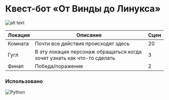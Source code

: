 # Квест-бот «От Винды до Линукса»

![alt text](https://cdn.discordapp.com/attachments/1162459962849624165/1199009446442057758/image.png?ex=65c0fb90&is=65ae8690&hm=67daae0dc330035dce7e61b21ad03982256248a4a66cacdeb58cee9cc224e285& "CJM")

| Локация | Описание | Сцен |
|---------|----------|------|
| Комната | Почти все действия происходят здесь | 20 |
| Гугл | В эту локация персонаж обращаться когда хочет узнать как что-то сделать | 3 |
| Финал | Победа/поражение | 2 |


### Использовано
![Python](https://img.shields.io/badge/Python-blue?style=for-the-badge)  
